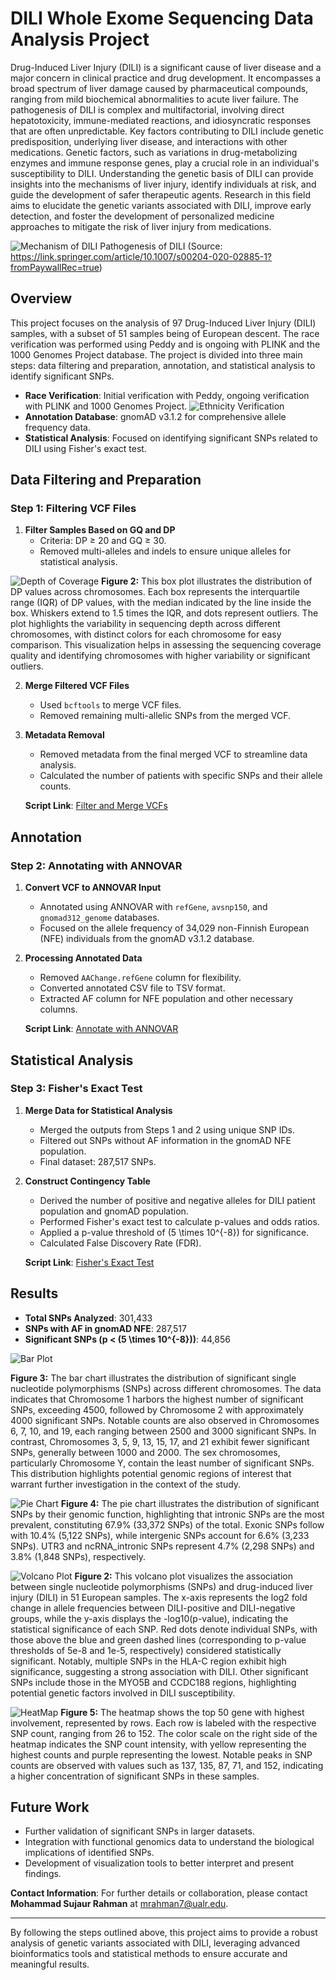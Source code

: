 # DILI Whole Exome Sequencing Data Analysis Project
Drug-Induced Liver Injury (DILI) is a significant cause of liver disease and a major concern in clinical practice and drug development. It encompasses a broad spectrum of liver damage caused by pharmaceutical compounds, ranging from mild biochemical abnormalities to acute liver failure. The pathogenesis of DILI is complex and multifactorial, involving direct hepatotoxicity, immune-mediated reactions, and idiosyncratic responses that are often unpredictable. Key factors contributing to DILI include genetic predisposition, underlying liver disease, and interactions with other medications. Genetic factors, such as variations in drug-metabolizing enzymes and immune response genes, play a crucial role in an individual's susceptibility to DILI. Understanding the genetic basis of DILI can provide insights into the mechanisms of liver injury, identify individuals at risk, and guide the development of safer therapeutic agents. Research in this field aims to elucidate the genetic variants associated with DILI, improve early detection, and foster the development of personalized medicine approaches to mitigate the risk of liver injury from medications.

![Mechanism of DILI](Figures/DILI_Pathogenesis.png) 
Pathogenesis of DILI (Source: https://link.springer.com/article/10.1007/s00204-020-02885-1?fromPaywallRec=true)
## Overview

This project focuses on the analysis of 97 Drug-Induced Liver Injury (DILI) samples, with a subset of 51 samples being of European descent. The race verification was performed using Peddy and is ongoing with PLINK and the 1000 Genomes Project database. The project is divided into three main steps: data filtering and preparation, annotation, and statistical analysis to identify significant SNPs.

- **Race Verification**: Initial verification with Peddy, ongoing verification with PLINK and 1000 Genomes Project.
  ![Ethnicity Verification](Figures/wt_merged_cohort_pruned.pca_check.png)
- **Annotation Database**: gnomAD v3.1.2 for comprehensive allele frequency data.
- **Statistical Analysis**: Focused on identifying significant SNPs related to DILI using Fisher's exact test.

## Data Filtering and Preparation

### Step 1: Filtering VCF Files

1. **Filter Samples Based on GQ and DP**
   - Criteria: DP ≥ 20 and GQ ≥ 30.
   - Removed multi-alleles and indels to ensure unique alleles for statistical analysis.

![Depth of Coverage](Figures/dp.png)
**Figure 2:** This box plot illustrates the distribution of DP values across chromosomes. Each box represents the interquartile range (IQR) of DP values, with the median indicated by the line inside the box. Whiskers extend to 1.5 times the IQR, and dots represent outliers. The plot highlights the variability in sequencing depth across different chromosomes, with distinct colors for each chromosome for easy comparison. This visualization helps in assessing the sequencing coverage quality and identifying chromosomes with higher variability or significant outliers.
   
2. **Merge Filtered VCF Files**
   - Used `bcftools` to merge VCF files.
   - Removed remaining multi-allelic SNPs from the merged VCF.
   
3. **Metadata Removal**
   - Removed metadata from the final merged VCF to streamline data analysis.
   - Calculated the number of patients with specific SNPs and their allele counts.
   
   **Script Link**: [Filter and Merge VCFs](script/step_1)

## Annotation

### Step 2: Annotating with ANNOVAR

1. **Convert VCF to ANNOVAR Input**
   - Annotated using ANNOVAR with `refGene`, `avsnp150`, and `gnomad312_genome` databases.
   - Focused on the allele frequency of 34,029 non-Finnish European (NFE) individuals from the gnomAD v3.1.2 database.

2. **Processing Annotated Data**
   - Removed `AAChange.refGene` column for flexibility.
   - Converted annotated CSV file to TSV format.
   - Extracted AF column for NFE population and other necessary columns.
   
   **Script Link**: [Annotate with ANNOVAR](script/step_2)

## Statistical Analysis

### Step 3: Fisher's Exact Test

1. **Merge Data for Statistical Analysis**
   - Merged the outputs from Steps 1 and 2 using unique SNP IDs.
   - Filtered out SNPs without AF information in the gnomAD NFE population.
   - Final dataset: 287,517 SNPs.

2. **Construct Contingency Table**
   - Derived the number of positive and negative alleles for DILI patient population and gnomAD population.
   - Performed Fisher's exact test to calculate p-values and odds ratios.
   - Applied a p-value threshold of \(5 \times 10^{-8}\) for significance.
   - Calculated False Discovery Rate (FDR).
   
   **Script Link**: [Fisher's Exact Test](script/step_3)

## Results

- **Total SNPs Analyzed**: 301,433
- **SNPs with AF in gnomAD NFE**: 287,517
- **Significant SNPs (p < \(5 \times 10^{-8}\))**: 44,856


![Bar Plot](Figures/num_snp_chr.png)

**Figure 3:** The bar chart illustrates the distribution of significant single nucleotide polymorphisms (SNPs) across different chromosomes. The data indicates that Chromosome 1 harbors the highest number of significant SNPs, exceeding 4500, followed by Chromosome 2 with approximately 4000 significant SNPs. Notable counts are also observed in Chromosomes 6, 7, 10, and 19, each ranging between 2500 and 3000 significant SNPs. In contrast, Chromosomes 3, 5, 9, 13, 15, 17, and 21 exhibit fewer significant SNPs, generally between 1000 and 2000. The sex chromosomes, particularly Chromosome Y, contain the least number of significant SNPs. This distribution highlights potential genomic regions of interest that warrant further investigation in the context of the study.


![Pie Chart](Figures/significant_snps_pie_chart_v4.png)
**Figure 4:** The pie chart illustrates the distribution of significant SNPs by their genomic function, highlighting that intronic SNPs are the most prevalent, constituting 67.9% (33,372 SNPs) of the total. Exonic SNPs follow with 10.4% (5,122 SNPs), while intergenic SNPs account for 6.6% (3,233 SNPs). UTR3 and ncRNA_intronic SNPs represent 4.7% (2,298 SNPs) and 3.8% (1,848 SNPs), respectively.


![Volcano Plot](Figures/final_volcano_plot.png)
**Figure 2:** This volcano plot visualizes the association between single nucleotide polymorphisms (SNPs) and drug-induced liver injury (DILI) in 51 European samples. The x-axis represents the log2 fold change in allele frequencies between DILI-positive and DILI-negative groups, while the y-axis displays the -log10(p-value), indicating the statistical significance of each SNP. Red dots denote individual SNPs, with those above the blue and green dashed lines (corresponding to p-value thresholds of 5e-8 and 1e-5, respectively) considered statistically significant. Notably, multiple SNPs in the HLA-C region exhibit high significance, suggesting a strong association with DILI. Other significant SNPs include those in the MYO5B and CCDC188 regions, highlighting potential genetic factors involved in DILI susceptibility.


![HeatMap](Figures/heatmap_top_50_genes.png)
**Figure 5:** The heatmap shows the top 50 gene with highest involvement, represented by rows. Each row is labeled with the respective SNP count, ranging from 26 to 152. The color scale on the right side of the heatmap indicates the SNP count intensity, with yellow representing the highest counts and purple representing the lowest. Notable peaks in SNP counts are observed with values such as 137, 135, 87, 71, and 152, indicating a higher concentration of significant SNPs in these samples.

## Future Work

- Further validation of significant SNPs in larger datasets.
- Integration with functional genomics data to understand the biological implications of identified SNPs.
- Development of visualization tools to better interpret and present findings.

**Contact Information**:
For further details or collaboration, please contact **Mohammad Sujaur Rahman** at mrahman7@ualr.edu.

---

By following the steps outlined above, this project aims to provide a robust analysis of genetic variants associated with DILI, leveraging advanced bioinformatics tools and statistical methods to ensure accurate and meaningful results.
